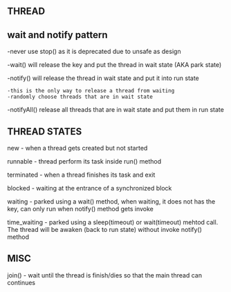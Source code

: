 THREAD
-------
wait and notify pattern
-----------------------
-never use stop() as it is deprecated due to unsafe as design

-wait() will release the key and put the thread in wait state (AKA park state)

-notify() will release the thread in wait state and put it into run state

    -this is the only way to release a thread from waiting
    -randomly choose threads that are in wait state

-notifyAll() release all threads that are in wait state and put them in run state

THREAD STATES
---------------
new - when a thread gets created but not started

runnable - thread perform its task inside run() method

terminated - when a thread finishes its task and exit

blocked - waiting at the entrance of a synchronized block

waiting - parked using a wait() method, when waiting, it does not has the key, can only run when notify() method gets invoke

time_waiting - parked using a sleep(timeout) or wait(timeout) mehtod call. The thread will be awaken (back to run state) without invoke notify() method

MISC
-----
join() - wait until the thread is finish/dies so that the main thread can continues